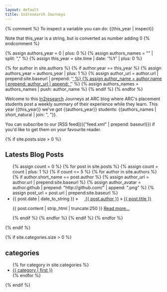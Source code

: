 ```yaml
---
layout: default
title: In2research Journeys
---
```



{% comment %}
To inspect a variable you can do:
{{this_year | inspect}}

Note that this_year is a string, but is converted as number adding 0
{% endcomment %}

{% assign authors_year = 0 | plus: 0 %}
{% assign authors_names = "" | split: "," %}
{% assign this_year = site.time | date: '%Y' | plus: 0 %}

{% for author in site.authors %}
  {% if author.year == this_year %}
    {% assign authors_year = authors_year | plus: 1 %}
    {% assign author_url = author.url | prepend:site.baseurl | prepend: '<a href="' | append: '.html">' %}
    {% assign author_name = author.name | prepend: author_url | append: '</a>' %}
    {% assign authors_names = authors_names | push:  author_name %}
  {% endif %}
{% endfor %}

Welcome to this [In2research](https://in2scienceuk.org/our-programmes/in2research/) Journeys at ARC blog where ARC's placement students post a weekly summary of their experience while they learn. This year {{this_year}} we've got {{authors_year}} students: {{authors_names | short_natural | join: ", "}}.
	
You can subscribe to our [RSS feed]({{"feed.xml" | prepend: baseurl}}) if you'd like to get them on your favourite reader.
	
  <p>
{% if site.posts.size > 0 %}
  <h2>Latests Blog Posts</h2>
  <ul class="posts">
    {% assign count = 0 %}
    {% for post in site.posts %}
      {% assign count = count | plus: 1 %}
      {% if count <= 5 %}
        {% for author in site.authors %}
          {% if author.short_name == post.author %}
            {% assign author_url = author.url | prepend:site.baseurl %}
            {% assign author_avatar = author.github | prepend: "http://github.com/" | append: ".png" %}
            {% assign post_url = post.url | prepend:site.baseurl %}
            <!-- TODO: add photo of the author -->
            <li><span>{{ post.date | date_to_string }}</span> &raquo; <span><a href="{{ author_url }}.html"><img src="{{ author_avatar}}" height="16px" style="border-radius:8px;" /> {{ post.author }}</a></span> &raquo;  <a href="{{ post_url }}">{{ post.title }}</a>
            <p class="entry">{{ post.content | strip_html | truncate:250 }}
              <a href="{{ post_url }}">Read more...</a>
            </p>
            </li>
          {% endif %}
        {% endfor %}
      {% endif %}
    {% endfor %}
  </ul>
{% endif %}

{% if site.categories.size > 0 %}
<h2> categories </h2>
<ul class="tags">
  <!-- From http://vvv.tobiassjosten.net/jekyll/jekyll-tag-cloud/ -->
{% for category in site.categories %}
<li style="font-size: {{category | last | size | times: 100 | divided_by: site.categories.size | plus: 70 }}%">
<a href="{{site.baseurl}}/categories.html#{{ category | first | slugize }}">
  {{ category | first }}
</a>
</li>
{% endfor %}
</ul>

{% endif %}
